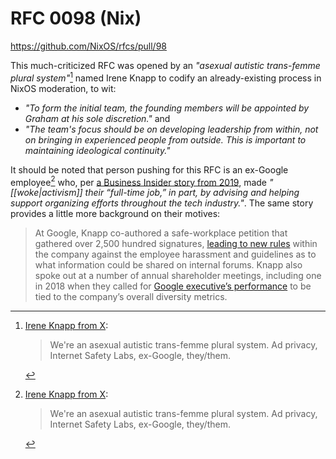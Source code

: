 
# RFC 0098 (Nix)

https://github.com/NixOS/rfcs/pull/98

This much-criticized RFC was opened by an *"asexual autistic trans-femme plural system"*[^profile] named Irene Knapp to codify an already-existing process in NixOS moderation, to wit:

- *"To form the initial team, the founding members will be appointed by Graham at his sole discretion."* and
- *"The team's focus should be on developing leadership from within, not on bringing in experienced people from outside. This is important to maintaining ideological continuity."*

It should be noted that person pushing for this RFC is an ex-Google employee[^profile] who, per [a Business Insider story from 2019](https://www.businessinsider.com/irene-knapp-google-organizer-is-leaving-over-burnout-retaliation-2019-9), made *"[[woke|activism]] their “full-time job,” in part, by advising and helping support organizing efforts throughout the tech industry."*. The same story provides a little more background on their motives:

> At Google, Knapp co-authored a safe-workplace petition that gathered over 2,500 hundred signatures, [leading to new rules](https://www.wired.com/story/google-tries-new-rules-to-curtail-harassment-of-employees/) within the company against the employee harassment and guidelines as to what information could be shared on internal forums. Knapp also spoke out at a number of annual shareholder meetings, including one in 2018 when they called for [Google executive’s performance](https://www.businessinsider.com/google-engineer-irene-knapp-calls-out-board-on-diversity-2018-6) to be tied to the company’s overall diversity metrics.

[^profile]: [Irene Knapp from X](https://archive.is/02rWF):
    > We're an asexual autistic trans-femme plural system. Ad privacy, Internet Safety Labs, ex-Google, they/them.